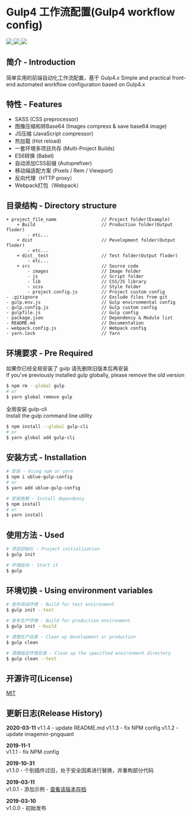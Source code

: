 # Gulp4 工作流配置(Gulp4 workflow config)

<p>
    <a href="https://travis-ci.org/zhonglimh/Ublue-gulp-config">
        <img src="https://travis-ci.org/zhonglimh/Ublue-gulp-config.svg?branch=master">
    </a>
    <a href="https://npmcharts.com/compare/ublue-gulp-config?minimal=true">
        <img src="https://img.shields.io/npm/dt/ublue-gulp-config.svg">
    </a>
    <a href="https://www.npmjs.com/package/ublue-gulp-config">
        <img src="https://img.shields.io/npm/v/ublue-gulp-config.svg">
    </a>
</p>

## 简介 - Introduction

简单实用的前端自动化工作流配置，基于 Gulp4.x 
Simple and practical front-end automated workflow configuration based on Gulp4.x

## 特性 - Features
* SASS (CSS preprocessor)
* 图像压缩和转Base64 (Images compress & save base64 image)
* JS压缩 (JavaScript compressor)
* 热加载 (Hot reload)
* 一套环境多项目共存 (Multi-Project Builds)
* ES6转换 (Babel)
* 自动添加CSS前缀 (Autoprefixer)
* 移动端适配方案 (Pixels / Rem / Viewport)
* 反向代理（HTTP proxy）
* Webpack打包（Webpack）

## 目录结构 - Directory structure
```
+ project_file_name                 // Project folder(Example)
    + Build                         // Production folder(Output floder)
        - etc...
    + dist                          // Pevelopment folder(Output floder)
        - etc...
    + dist__test                    // Test folder(Output floder)
        - etc...
    + src                           // Source code
        - images                    // Image folder
        - js                        // Script folder
        - lib                       // CSS/JS library
        - scss                      // Style folder
        - project.config.js         // Project custom config
- .gitignore                        // Exclude files from git
- gulp.env.js                       // Gulp environmental config
- gulp.config.js                    // Gulp custom config
- gulpfile.js                       // Gulp config
- package.json                      // Dependency & Module list
- README.md                         // Documentation
- webpack.config.js                 // Webpack config
- yarn.lock                         // Yarn
```

## 环境要求 - Pre Required

如果你已经全局安装了 gulp 请先删除旧版本后再安装  
If you've previously installed gulp globally, please remove the old version

```bash
$ npm rm --global gulp
# or
$ yarn global remove gulp
```

全局安装 gulp-cli  
Install the gulp command line utility

```bash
$ npm install --global gulp-cli
# or
$ yarn global add gulp-cli
```

## 安装方式 - Installation

```bash
# 安装 - Using npm or yarn
$ npm i ublue-gulp-config
# or
$ yarn add ublue-gulp-config

# 安装依赖 - Install dependency
$ npm install
# or
$ yarn install
```

## 使用方法 - Used

```bash
# 项目初始化 - Project initialization
$ gulp init

# 环境启动 - Start it
$ gulp
```

## 环境切换 - Using environment variables

```bash
# 发布测试环境 - Build for test environment
$ gulp init --test

# 发布生产环境 - Build for production environment
$ gulp init --build

# 清理生产目录 - Clean up development or production
$ gulp clean

# 清理指定环境目录 - Clean up the specified environment directory
$ gulp clean --test
```

## 开源许可(License)
[MIT](https://opensource.org/licenses/MIT)

## 更新日志(Release History)

**2020-03-11**
v1.1.4 - update README.md
v1.1.3 - fix NPM config
v1.1.2 - update imagemin-pngquant

**2019-11-1**  
v1.1.1 - fix NPM config

**2019-10-31**  
v1.1.0 - 个别插件过旧，处于安全因素进行替换，并重构部分代码

**2019-03-11**  
v1.0.1 - 添加示例 - [查看该版本存档](https://github.com/zhonglimh/Ublue-gulp-config/tree/v1.0.1)

**2019-03-10**  
v1.0.0 - 初始发布
